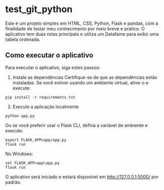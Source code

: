 # test_git_python
Este é um projeto simples em HTML, CSS, Python, Flask e pandas, com a finalidade de testar meu conhecimento por meio breve e prático. O aplicativo tem duas rotas principais e utiliza um Datafame para exibir uma tabela ordenada.

## Como executar o aplicativo
Para executar o aplicativo, siga estes passos:
1. Instale as dependências
Certifique-se de que as dependências estão instaladas. Se você estiver usando um ambiente virtual, ative-o e execute:
```
pip install -r requirements.txt
```

2. Execute a aplicação localmente
```
python app.py
```

Ou se você preferir usar o Flask CLI, defina a variável de ambiente e execute:
```
export FLASK_APP=app/app.py
flask run
```
No Windows:
```
set FLASK_APP=app\app.py
flask run
```

O aplicativo será iniciado e estará disponível em http://127.0.0.1:5000/ por padrão.

